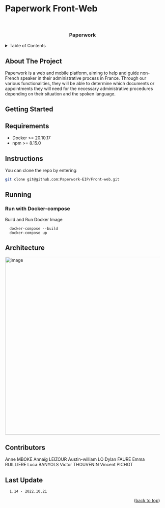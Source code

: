 # Paperwork Front-Web

<div id="top"></div>
<br />
<div align="center">
  <h3 align="center">Paperwork</h3>
  </p>
</div>

<details>
  <summary>Table of Contents</summary>
  <ol>
    <li>
      <a href="#about-the-project">About The Project</a>
    </li>
    <li>
      <a href="#getting-started">Getting Started</a>
      <ul>
        <li><a href="#requirements">Requirements</a></li>
        <li><a href="#instructions">Instructions</a></li>
      </ul>
    </li>
    <li><a href="#running">Running</a></li>
    <li><a href="#architecture">Architecture</a></li>
    <li><a href="#contributors">Contributors</a></li>
    <li><a href="#last-update">Last-Update</a></li>
  </ol>
</details>

## About The Project

Paperwork is a web and mobile platform, aiming to help and guide non-French speaker in their administrative process in France. Through our various functionalities, they will be able to determine which documents or appointments they will need for the necessary administrative procedures depending on their situation and the spoken language.

## Getting Started

## Requirements

- Docker >= 20.10.17
- npm >= 8.15.0

## Instructions

You can clone the repo by entering:
   ```sh
   git clone git@github.com:Paperwork-EIP/Front-web.git
   ```
## Running

### Run with Docker-compose
Build and Run Docker Image
```
  docker-compose --build
  docker-compose up
```

## Architecture

<img width="578" alt="image" src="https://user-images.githubusercontent.com/76573338/197355413-f9bfd4aa-1205-4ca4-9c48-993b5fd1ce24.png">

## Contributors

Anne MBOKE
Annaïg LEIZOUR
Austin-william LO
Dylan FAURE
Emma RUILLIERE
Luca BANYOLS
Victor THOUVENIN
Vincent PICHOT

## Last Update
```
  1.14 - 2022.10.21
```

<p align="right">(<a href="#top">back to top</a>)</p>
